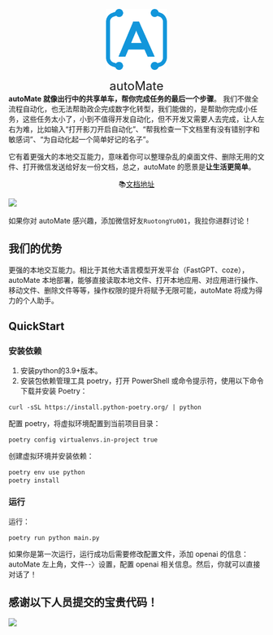 <div align="center">

<a ><img src="./source/logo.svg" width="120" height="120" alt="autoMate logo"></a>

<div style="font-size:24px;">autoMate</div>

</div>
<b>autoMate 就像出行中的共享单车，帮你完成任务的最后一个步骤</b>。
我们不做全流程自动化，也无法帮助政企完成数字化转型，我们能做的，是帮助你完成小任务，这些任务太小了，小到不值得开发自动化，但不开发又需要人去完成，让人左右为难，比如输入“打开影刀开启自动化”、“帮我检查一下文档里有没有错别字和敏感词”、“为自动化起一个简单好记的名子”。

它有着更强大的本地交互能力，意味着你可以整理杂乱的桌面文件、删除无用的文件、打开微信发送给好友一份文档，总之，autoMate 的愿景是<b>让生活更简单</b>。


<div align="center">



📚[文档地址](https://s0soyusc93k.feishu.cn/wiki/JhhIwAUXJiBHG9kmt3YcXisWnec?from=from_copylink)

</div>

![](source/github/main.gif)

如果你对 autoMate 感兴趣，添加微信好友`RuotongYu001`，我拉你进群讨论！

## 我们的优势

更强的本地交互能力。相比于其他大语言模型开发平台（FastGPT、coze），autoMate 本地部署，能够直接读取本地文件、打开本地应用、对应用进行操作、移动文件、删除文件等等，操作权限的提升将赋予无限可能，autoMate 将成为得力的个人助手。

## QuickStart

### 安装依赖

1. 安装python的3.9+版本。
2. 安装包依赖管理工具 poetry，打开 PowerShell 或命令提示符，使用以下命令下载并安装 Poetry：
```
curl -sSL https://install.python-poetry.org/ | python
```
配置 poetry，将虚拟环境配置到当前项目目录：

```
poetry config virtualenvs.in-project true
```

创建虚拟环境并安装依赖：

```
poetry env use python
poetry install
```

### 运行

运行：

```
poetry run python main.py
```

如果你是第一次运行，运行成功后需要修改配置文件，添加 openai 的信息：autoMate 左上角，文件--〉设置，配置 openai 相关信息。然后，你就可以直接对话了！

## 感谢以下人员提交的宝贵代码！

<a href="https://github.com/yuruotong1/autoMate/graphs/contributors">
  <img src="https://contrib.rocks/image?repo=yuruotong1/autoMate" />
</a>
